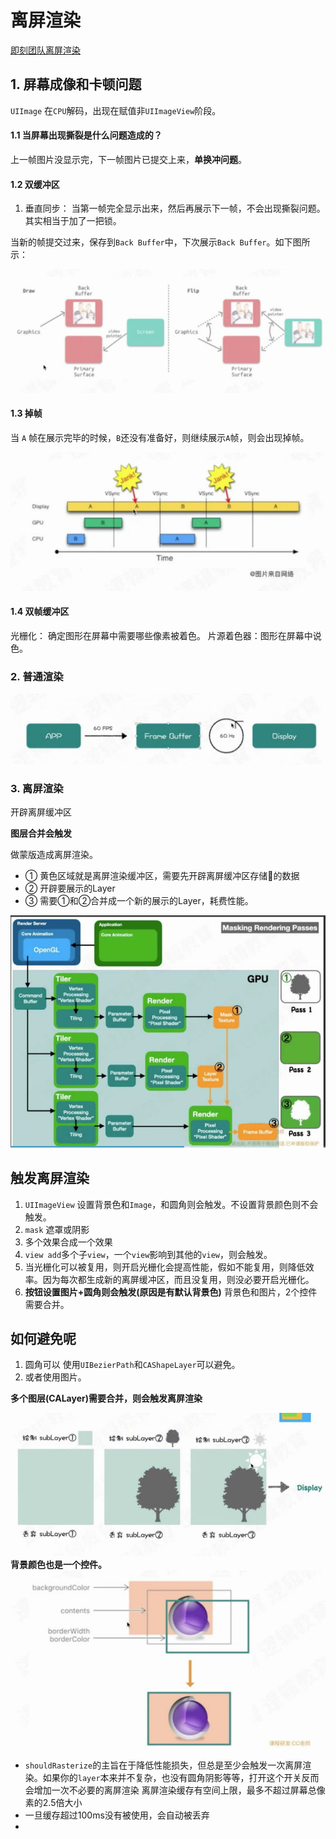 # 离屏渲染
[即刻团队离屏渲染](https://zhuanlan.zhihu.com/p/72653360)
## 1. 屏幕成像和卡顿问题

`UIImage` 在`CPU`解码，出现在赋值非`UIImageView`阶段。

#### 1.1 当屏幕出现撕裂是什么问题造成的？

 上一帧图片没显示完，下一帧图片已提交上来，**单换冲问题**。
 

#### 1.2 双缓冲区

1. 垂直同步： 当第一帧完全显示出来，然后再展示下一帧，不会出现撕裂问题。其实相当于加了一把锁。

当新的帧提交过来，保存到`Back Buffer`中，下次展示`Back Buffer`。如下图所示：



![-w513](media/16157867887049.jpg)

#### 1.3 掉帧
当 `A` 帧在展示完毕的时候，`B`还没有准备好，则继续展示`A`帧，则会出现掉帧。

![-w445](media/16157869731497.jpg)


#### 1.4 双帧缓冲区

光栅化： 确定图形在屏幕中需要哪些像素被着色。
片源着色器：图形在屏幕中说色。

### 2. 普通渲染
![-w514](media/16157878576215.jpg)

### 3. 离屏渲染

开辟离屏缓冲区

**图层合并会触发**


 做蒙版造成离屏渲染。
 - ① 黄色区域就是离屏渲染缓冲区，需要先开辟离屏缓冲区存储🌲的数据
 - ② 开辟要展示的Layer
 - ③ 需要①和②合并成一个新的展示的Layer，耗费性能。

 
 ![-w449](media/16157880240494.jpg)
 
##  触发离屏渲染
 
 1. `UIImageView` 设置背景色和`Image`，和圆角则会触发。不设置背景颜色则不会触发。
 2. `mask` 遮罩或阴影
 3. 多个效果合成一个效果
 4. `view add`多个子`view`，一个`view`影响到其他的`view`，则会触发。
 5. 当光栅化可以被复用，则开启光栅化会提高性能，假如不能复用，则降低效率。因为每次都生成新的离屏缓冲区，而且没复用，则没必要开启光栅化。
 6. **按钮设置图片+圆角则会触发(原因是有默认背景色)** 背景色和图片，2个控件需要合并。

## 如何避免呢
1. 圆角可以 使用`UIBezierPath`和`CAShapeLayer`可以避免。
2. 或者使用图片。




 
 
 
 **多个图层(CALayer)需要合并，则会触发离屏渲染**

 
![-w504](media/16157884581044.jpg)
**背景颜色也是一个控件。**
![-w464](media/16157884831811.jpg)


- `shouldRasterize`的主旨在于降低性能损失，但总是至少会触发一次离屏渲染。如果你的`layer`本来并不复杂，也没有圆角阴影等等，打开这个开关反而会增加一次不必要的离屏渲染
离屏渲染缓存有空间上限，最多不超过屏幕总像素的2.5倍大小
- 一旦缓存超过100ms没有被使用，会自动被丢弃
- 
